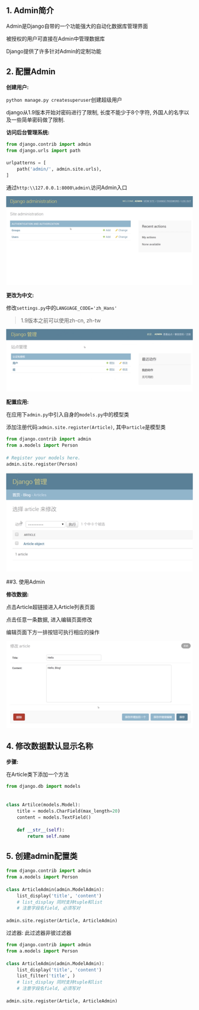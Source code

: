 ## 1. Admin简介

Admin是Django自带的一个功能强大的自动化数据库管理界面

被授权的用户可直接在Admin中管理数据库

Django提供了许多针对Admin的定制功能

## 2. 配置Admin

**创建用户:**

`python manage.py createsuperuser`创建超级用户

django从1.9版本开始对密码进行了限制, 长度不能少于8个字符, 外国人的名字以及一些简单密码做了限制.

**访问后台管理系统:**

````python
from django.contrib import admin
from django.urls import path

urlpatterns = [
    path('admin/', admin.site.urls),
]
````

通过`http:\\127.0.0.1:8000\admin\`访问Admin入口

![](images/admin-1.png)

**更改为中文:**

修改`settings.py`中的`LANGUAGE_CODE='zh_Hans'`

> 1.9版本之前可以使用zh-cn, zh-tw

![](images/admin-2.png)

**配置应用:**

在应用下`admin.py`中引入自身的`models.py`中的模型类

添加注册代码:`admin.site.register(Article)`, 其中`article`是模型类

````python
from django.contrib import admin
from a.models import Person

# Register your models here.
admin.site.register(Person)
````

![](images/admin-3.png)

##3. 使用Admin  

**修改数据:**

点击Article超链接进入Article列表页面

点击任意一条数据, 进入编辑页面修改

编辑页面下方一排按钮可执行相应的操作

![](images/admin-4.png)

## 4. 修改数据默认显示名称

**步骤:**

在Article类下添加一个方法

````python
from django.db import models


class Artilce(models.Model):
    title = models.CharField(max_length=20)
    content = models.TextField()

    def __str__(self):
        return self.name
````

## 5. 创建admin配置类

````python
from django.contrib import admin
from a.models import Person

class ArticleAdmin(admin.ModelAdmin):
	list_display('title', 'content')
    # list_display 同时支持tuple和list
    # 注意字段名field, 必须写对
	
admin.site.register(Article, ArticleAdmin)
````

过滤器: 此过滤器非彼过滤器

````python
from django.contrib import admin
from a.models import Person

class ArticleAdmin(admin.ModelAdmin):
	list_display('title', 'content')
	list_filter('title', )
    # list_display 同时支持tuple和list
    # 注意字段名field, 必须写对
	
admin.site.register(Article, ArticleAdmin)
````
